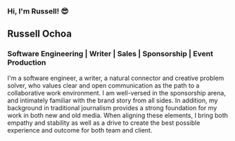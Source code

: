 ### Hi, I'm Russell! :sunglasses:  

## Russell Ochoa
### Software Engineering | Writer | Sales | Sponsorship | Event Production

I'm a software engineer, a writer, a natural connector and creative problem solver, who values clear and open communication as the path to a collaborative work environment.  I am well-versed in the sponsorship arena, and intimately familiar with the brand story from all sides.  In addition, my background in traditional journalism provides a strong foundation for my work in both new and old media.  When aligning these elements, I bring both empathy and stability as well as a drive to create the best possible experience and outcome for both team and client.



<!--
**russellgochoa/russellgochoa** is a ✨ _special_ ✨ repository because its `README.md` (this file) appears on your GitHub profile.

Here are some ideas to get you started:

- 🔭 I’m currently working on ...
- 🌱 I’m currently learning ...
- 👯 I’m looking to collaborate on ...
- 🤔 I’m looking for help with ...
- 💬 Ask me about ...
- 📫 How to reach me: ...
- 😄 Pronouns: ...
-->
